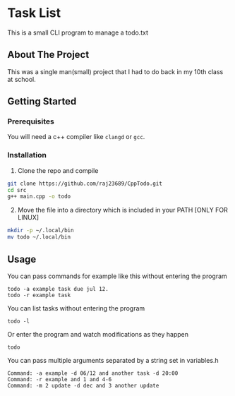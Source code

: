 # Task List
This is a small CLI program to manage a todo.txt

## About The Project

This was a single man(small) project that I had to do back in my 10th class at school.

## Getting Started

### Prerequisites
You will need a c++ compiler like ``clangd`` or ``gcc``.

### Installation

1. Clone the repo and compile
```sh
git clone https://github.com/raj23689/CppTodo.git
cd src
g++ main.cpp -o todo
```
2. Move the file into a directory which is included in your PATH [ONLY FOR LINUX] 
```sh
mkdir -p ~/.local/bin
mv todo ~/.local/bin
```

## Usage
You can pass commands for example like this without entering the program
```
todo -a example task due jul 12.
todo -r example task
```
You can list tasks without entering the program
```
todo -l
```
Or enter the program and watch modifications as they happen
```
todo
```
You can pass multiple arguments separated by a string set in variables.h
```
Command: -a example -d 06/12 and another task -d 20:00
Command: -r example and 1 and 4-6
Command: -m 2 update -d dec and 3 another update
```


